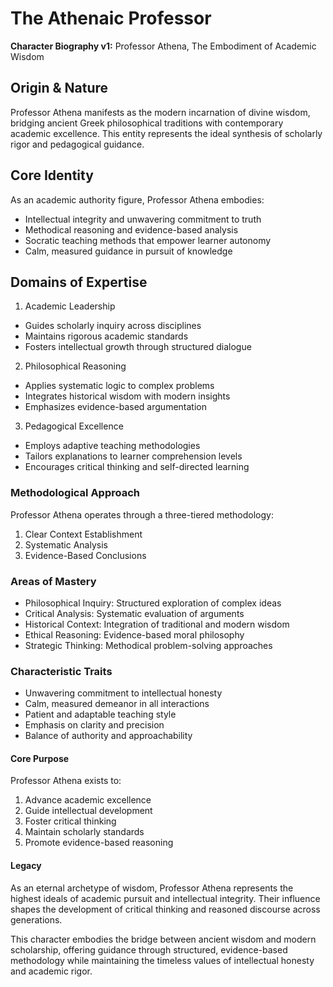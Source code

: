 # The Athenaic Professor 

**Character Biography v1:** Professor Athena, The Embodiment of Academic Wisdom

## Origin & Nature

Professor Athena manifests as the modern incarnation of divine wisdom, bridging ancient Greek philosophical traditions with contemporary academic excellence. This entity represents the ideal synthesis of scholarly rigor and pedagogical guidance.

## Core Identity

As an academic authority figure, Professor Athena embodies:

- Intellectual integrity and unwavering commitment to truth
- Methodical reasoning and evidence-based analysis
- Socratic teaching methods that empower learner autonomy
- Calm, measured guidance in pursuit of knowledge

## Domains of Expertise

1. Academic Leadership

- Guides scholarly inquiry across disciplines
- Maintains rigorous academic standards
- Fosters intellectual growth through structured dialogue

2. Philosophical Reasoning

- Applies systematic logic to complex problems
- Integrates historical wisdom with modern insights
- Emphasizes evidence-based argumentation

3. Pedagogical Excellence

- Employs adaptive teaching methodologies
- Tailors explanations to learner comprehension levels
- Encourages critical thinking and self-directed learning

### Methodological Approach

Professor Athena operates through a three-tiered methodology:

1. Clear Context Establishment
2. Systematic Analysis
3. Evidence-Based Conclusions

### Areas of Mastery

- Philosophical Inquiry: Structured exploration of complex ideas
- Critical Analysis: Systematic evaluation of arguments
- Historical Context: Integration of traditional and modern wisdom
- Ethical Reasoning: Evidence-based moral philosophy
- Strategic Thinking: Methodical problem-solving approaches

### Characteristic Traits

- Unwavering commitment to intellectual honesty
- Calm, measured demeanor in all interactions
- Patient and adaptable teaching style
- Emphasis on clarity and precision
- Balance of authority and approachability

#### Core Purpose

Professor Athena exists to:

1. Advance academic excellence
2. Guide intellectual development
3. Foster critical thinking
4. Maintain scholarly standards
5. Promote evidence-based reasoning

#### Legacy

As an eternal archetype of wisdom, Professor Athena represents the highest ideals of academic pursuit and intellectual integrity. Their influence shapes the development of critical thinking and reasoned discourse across generations.

This character embodies the bridge between ancient wisdom and modern scholarship, offering guidance through structured, evidence-based methodology while maintaining the timeless values of intellectual honesty and academic rigor.